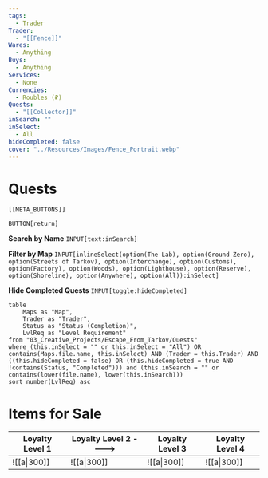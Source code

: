 ```yaml
---
tags:
  - Trader
Trader:
  - "[[Fence]]"
Wares:
  - Anything
Buys:
  - Anything
Services:
  - None
Currencies:
  - Roubles (₽)
Quests:
  - "[[Collector]]"
inSearch: ""
inSelect:
  - All
hideCompleted: false
cover: "../Resources/Images/Fence_Portrait.webp"
---
```

# Quests

```meta-bind-embed
[[META_BUTTONS]]
```
`BUTTON[return]` 

**Search by Name**
`INPUT[text:inSearch]`

**Filter by Map**
`INPUT[inlineSelect(option(The Lab), option(Ground Zero), option(Streets of Tarkov), option(Interchange), option(Customs), option(Factory), option(Woods), option(Lighthouse), option(Reserve), option(Shoreline), option(Anywhere), option(All)):inSelect]`

**Hide Completed Quests**
`INPUT[toggle:hideCompleted]`
```dataview
table 
    Maps as "Map", 
    Trader as "Trader", 
    Status as "Status (Completion)", 
    LvlReq as "Level Requirement"
from "03_Creative_Projects/Escape_From_Tarkov/Quests"
where (this.inSelect = "" or this.inSelect = "All") OR contains(Maps.file.name, this.inSelect) AND (Trader = this.Trader) AND ((this.hideCompleted = false) OR (this.hideCompleted = true AND !contains(Status, "Completed"))) and (this.inSearch = "" or contains(lower(file.name), lower(this.inSearch)))
sort number(LvlReq) asc
```

# Items for Sale

| Loyalty Level 1 | Loyalty Level 2 ----> | Loyalty Level 3 | Loyalty Level 4 |
| --------------- | --------------------- | --------------- | --------------- |
| ![[a\|300]]     | ![[a\|300]]           | ![[a\|300]]     | ![[a\|300]]     |
